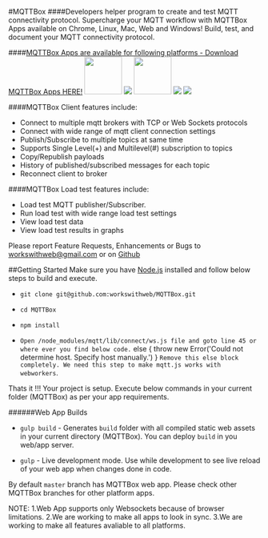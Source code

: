 #MQTTBox
####Developers helper program to create and test MQTT connectivity protocol.
Supercharge your MQTT workflow with MQTTBox Apps available on Chrome, Linux, Mac, Web and Windows! Build, test, and document your MQTT connectivity protocol.

####[MQTTBox Apps are available for following platforms - Download MQTTBox Apps HERE!](http://workswithweb.com/html/mqttbox/downloads.html)
<img height="75" width="75" src="http://workswithweb.com/images/platforms/chrome.png"/>
<img src="http://workswithweb.com/images/platforms/linux.png"/>
<img height="75" width="75" src="http://workswithweb.com/images/platforms/mac.png"/>
<img src="http://workswithweb.com/images/platforms/html.png"/>
<img src="http://workswithweb.com/images/platforms/windows.png"/>

####MQTTBox Client features include:
- Connect to multiple mqtt brokers with TCP or Web Sockets protocols
- Connect with wide range of mqtt client connection settings
- Publish/Subscribe to multiple topics at same time
- Supports Single Level(+) and Multilevel(#) subscription to topics
- Copy/Republish payloads
- History of published/subscribed messages for each topic
- Reconnect client to broker

####MQTTBox Load test features include:
- Load test MQTT publisher/Subscriber.
- Run load test with wide range load test settings
- View load test data 
- View load test results in graphs

Please report Feature Requests, Enhancements or Bugs to workswithweb@gmail.com or on [Github](https://github.com/issues)

##Getting Started
Make sure you have [Node.js](https://nodejs.org/en/) installed and follow below steps to build and execute.

- `git clone git@github.com:workswithweb/MQTTBox.git`

- `cd MQTTBox`

- `npm install`

- `Open /node_modules/mqtt/lib/connect/ws.js file and goto line 45 or where ever you find below code.`
    else {
        throw new Error('Could not determine host. Specify host manually.')
    }
 `Remove this else block completely. We need this step to make mqtt.js works with webworkers`.

Thats it !!! Your project is setup. Execute below commands in your current folder (MQTTBox) as per your app requirements.

######Web App Builds
- `gulp build` - Generates `build` folder with all compiled static web assets in your current directory (MQTTBox). You can deploy `build` in you web/app server.

- `gulp` - Live development mode. Use while development to see live reload of your web app when changes done in code.

By default `master` branch has MQTTBox web app. Please check other MQTTBox branches for other platform apps.
 
NOTE: 
1.Web App supports only Websockets because of browser limitations.
2.We are working to make all apps to look in sync.
3.We are working to make all features avaliable to all platforms.